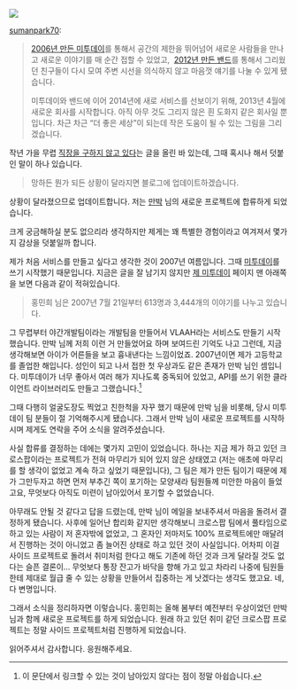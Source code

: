 ![](https://41.media.tumblr.com/269182334f163a2947a3b5356762cfbe/tumblr_mlmr35O4PI1qgcpobo1_1280.png)

<p><a href="http://sumanpark.com/post/48570215627/2006" class="tumblr_blog">sumanpark70</a>:</p>

<blockquote><p><a href="http://me2day.net/sumanpark">2006년 만든 미투데이</a>를 통해서 공간의 제한을 뛰어넘어 새로운 사람들을 만나고 새로운 이야기를 매 순간 접할 수 있었고,  <a href="http://band.us/">2012년 만든 밴드</a>를 통해서 그리웠던 친구들이 다시 모여 주변 시선을 의식하지 않고 마음껏 얘기를 나눌 수 있게 됐습니다.</p>
<p>미투데이와 밴드에 이어 2014년에 새로 서비스를 선보이기 위해, 2013년 4월에 새로운 회사를 시작합니다. 아직 아무 것도 그리지 않은 흰 도화지 같은 회사일 뿐입니다. 차근 차근 &#8220;더 좋은 세상&#8221;이 되는데 작은 도움이 될 수 있는 그림을 그리겠습니다.</p></blockquote>

작년 가을 무렵 [직장을 구하지 않고 있다][1]는 글을 올린 바 있는데, 그때 혹시나 해서 덧붙인 말이 하나 있습니다.

> 망하든 뭔가 되든 상황이 달라지면 블로그에 업데이트하겠습니다.

상황이 달라졌으므로 업데이트합니다. 저는 [만박][2] 님의 새로운 프로젝트에 합류하게 되었습니다.

크게 궁금해하실 분도 없으리라 생각하지만 제게는 꽤 특별한 경험이라고 여겨져서 몇가지 감상을 덧붙일까 합니다.

제가 처음 서비스를 만들고 싶다고 생각한 것이 2007년 여름입니다. 그때 [미투데이][3]를 쓰기 시작했기 때문입니다. 지금은 글을 잘 남기지 않지만 [제 미투데이][4] 페이지 맨 아래쪽을 보면 다음과 같이 적혀있습니다.

> 홍민희 님은 2007년 7월 21일부터 613명과 3,444개의 이야기를 나누고 있습니다.

그 무렵부터 야간개발팀이라는 개발팀을 만들어서 VLAAH라는 서비스도 만들기 시작했습니다. 만박 님께 저희 이런 거 만들었어요 하며 보여드린 기억도 나고 그런데, 지금 생각해보면 아이가 어른들을 보고 흉내낸다는 느낌이었죠. 2007년이면 제가 고등학교를 졸업한 해입니다. 성인이 되고 나서 접한 첫 우상과도 같은 존재가 만박 님인 셈입니다. 미투데이가 너무 좋아서 여러 해가 지나도록 중독되어 있었고, API를 쓰기 위한 클라이언트 라이브러리도 만들고 그랬습니다.[^1]

그때 다행히 얼굴도장도 찍었고 친한척을 자꾸 했기 때문에 만박 님을 비롯해, 당시 미투데이 팀 분들이 절 기억해주시게 됐습니다. 그래서 만박 님이 새로운 프로젝트를 시작하시며 제게도 연락을 주어 소식을 알려주셨습니다.

사실 합류를 결정하는 데에는 몇가지 고민이 있었습니다. 하나는 지금 제가 하고 있던 크로스팝이라는 프로젝트가 전혀 마무리가 되어 있지 않은 상태였고 (저는 애초에 마무리를 할 생각이 없었고 계속 하고 싶었기 때문입니다), 그 팀은 제가 만든 팀이기 때문에 제가 그만두자고 하면 먼저 부추긴 쪽이 포기하는 모양새라 팀원들께 미안한 마음이 들었고요, 무엇보다 아직도 미련이 남아있어서 포기할 수 없었습니다.

아무래도 안될 것 같다고 답을 드렸는데, 만박 님이 메일을 보내주셔서 마음을 돌려서 결정하게 됐습니다. 사후에 일어난 합리화 같지만 생각해보니 크로스팝 팀에서 풀타임으로 하고 있는 사람이 저 혼자밖에 없었고, 그 혼자인 저마저도 100% 프로젝트에만 매달려서 진행하는 것이 아니었고 좀 늘어진 상태로 하고 있던 것이 사실입니다. 어차피 이걸 사이드 프로젝트로 돌려서 취미처럼 한다고 해도 기존에 하던 것과 크게 달라질 것도 없다는 슬픈 결론이… 무엇보다 통장 잔고가 바닥을 향해 가고 있고 차라리 나중에 팀원들한테 제대로 월급 줄 수 있는 상황을 만들어서 집중하는 게 낫겠다는 생각도 했고요. 네, 다 변명입니다.

그래서 소식을 정리하자면 이렇습니다. 홍민희는 올해 봄부터 예전부터 우상이었던 만박 님과 함께 새로운 프로젝트를 하게 되었습니다. 원래 하고 있던 취미 같던 크로스팝 프로젝트는 정말 사이드 프로젝트처럼 진행하게 되었습니다.

읽어주셔서 감사합니다. 응원해주세요.

[^1]: 이 문단에서 링크할 수 있는 것이 남아있지 않다는 점이 정말 아쉽습니다.

[1]: https://blog.hongminhee.org/2012/11/07/35179049499/
[2]: http://sumanpark.com/
[3]: http://me2day.net/
[4]: http://me2day.net/dahlia
